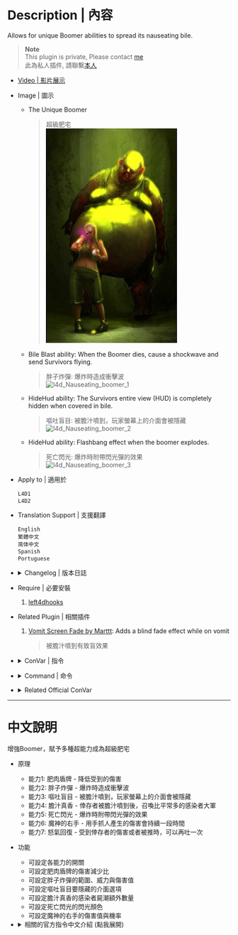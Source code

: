 # Description | 內容
Allows for unique Boomer abilities to spread its nauseating bile.

> __Note__ <br/>
This plugin is private, Please contact [me](https://github.com/fbef0102/Game-Private_Plugin#私人插件列表-private-plugins-list)<br/>
此為私人插件, 請聯繫[本人](https://github.com/fbef0102/Game-Private_Plugin#私人插件列表-private-plugins-list)

* [Video | 影片展示](https://youtu.be/QbbMb-oOlZ4)

* Image | 圖示
	* The Unique Boomer
		> 超級肥宅
		<br/>![l4d_Nauseating_boomer_0](image/l4d_Nauseating_boomer_0.jpg)
	* Bile Blast ability: When the Boomer dies, cause a shockwave and send Survivors flying.
		> 胖子炸彈: 爆炸時造成衝擊波
		<br/>![l4d_Nauseating_boomer_1](image/l4d_Nauseating_boomer_1.gif)
	* HideHud ability: The Survivors entire view (HUD) is completely hidden when covered in bile.
		> 嘔吐盲目: 被膽汁噴到，玩家螢幕上的介面會被隱藏
		<br/>![l4d_Nauseating_boomer_2](image/l4d_Nauseating_boomer_2.gif)
	* HideHud ability: Flashbang effect when the boomer explodes.
		> 死亡閃光: 爆炸時附帶閃光彈的效果
		<br/>![l4d_Nauseating_boomer_3](image/l4d_Nauseating_boomer_3.gif)

* Apply to | 適用於
	```
	L4D1
	L4D2
	```

* Translation Support | 支援翻譯
	```
	English
	繁體中文
	简体中文
	Spanish
	Portuguese
	```

* <details><summary>Changelog | 版本日誌</summary>

	```php
	//Mortiegama @ 2014-2017
	//Marttt @ 2019
	//HarryPotter @ 2022-2023
	```
	* v1.0h (2023-2-2)
		* Request by Shadow
		* Remake code, convert code to latest syntax
		* Fix warnings when compiling on SourceMod 1.11.
		* Optimize code and improve performance
		* Delete ability "Bile Feet", "Bile Pimple", "Bile Throw", "Explosive Diarrhea".
		* Add two abilitites
			* Vomit Recovery: Recovery Boomer vomit cd when get shoved or get hurt by survivor
			* Explode FlashBang: Flashbang effect when the boomer explodes.
		* Translation Support

	* v1.2a
		* [Marttt's fork](https://forums.alliedmods.net/showpost.php?p=2645757&postcount=51)

	* v1.2
		* [Original Plugin by Mortiegama](https://forums.alliedmods.net/showthread.php?t=234267)
</details>

* Require | 必要安裝
	1. [left4dhooks](https://forums.alliedmods.net/showthread.php?t=321696)

* Related Plugin | 相關插件
	1. [Vomit Screen Fade by Marttt](https://forums.alliedmods.net/showthread.php?t=334143): Adds a blind fade effect while on vomit
		> 被膽汁噴到有致盲效果

* <details><summary>ConVar | 指令</summary>

	* cfg/sourcemod/l4d_Nauseating_boomer.cfg
		```php
		// Enables Bile Belly ability: It is hard to cause direct damage to the Boomer.
		l4d_Nauseating_boomer_bilebelly_enable "1"

		// Percent of damage the Boomer avoids thanks to it's belly.
		l4d_Nauseating_boomer_bilebellyamount "0.8"

		// Enables Bile Blast ability: When the Boomer dies, the pressure releases causing a shockwave to damage and send Survivors flying.
		l4d_Nauseating_boomer_bileblast_enable "1"

		// If 1, Bile Blast power ignores wall.
		l4d_Nauseating_boomer_bileblast_ignore_wall "0"

		// (L4D2) Slay power vertical multiplier
		l4d_Nauseating_boomer_bileblast_power_vertical_multiplier "1.5"

		// Amount of damage caused in the inner range of Bile Blast.
		l4d_Nauseating_boomer_bileblastinnerdamage "15.0"

		// Power behind the inner range of Bile Blast.
		l4d_Nauseating_boomer_bileblastinnerpower "200.0"

		// Range the inner blast radius will extend from Bile Blast.)
		l4d_Nauseating_boomer_bileblastinnerrange "200.0"

		// Amount of damage caused in the outer range of Bile Blast.
		l4d_Nauseating_boomer_bileblastouterdamage "5.0"

		// Power behind the outer range of Bile Blast.
		l4d_Nauseating_boomer_bileblastouterpower "100.0"

		// Range the outer blast radius will extend from Bile Blast.
		l4d_Nauseating_boomer_bileblastouterrange "300.0"

		// Enables Bile Shower ability: When the Boomer vomits on survivor, it will summon a large mob of common infected.
		l4d_Nauseating_boomer_bileshower_enable "1"

		// Number of mobs to summon.
		l4d_Nauseating_boomer_bileshower_mob "1"

		// Time in seconds to summon extra mobs.
		l4d_Nauseating_boomer_bileshower_time "5"

		// Chance that the Boomer's claws will cause a burning bile wound. (100 = 100%)
		l4d_Nauseating_boomer_bileswipe_chance "100"

		// How much damage is inflicted by Bile Swipe each second.
		l4d_Nauseating_boomer_bileswipe_damage "1"

		// For how many seconds does the Bile Swipe last.
		l4d_Nauseating_boomer_bileswipe_duration "4"

		// Enables Bile Swipe ability: The Boomer has a chance of inflicting burning bile wounds to survivors.
		l4d_Nauseating_boomer_bileswipe_enable "1"

		// Boomer flashbang screen color, three values between 0-255 separated by spaces. RGB Color255 - Red Green Blue.
		l4d_Nauseating_boomer_flashbang_color "127 235 212"

		// Enables Explode FlashBang ability: Flashbang effect when the boomer explodes.
		l4d_Nauseating_boomer_flashbang_enable "1"

		// Enables Flatulence ability: The Boomer will on occasion expel a bile gas that causes damage to anyone standing inside the cloud.
		l4d_Nauseating_boomer_flatulence_enable "1"

		// Chance that survivors affected by the Flatulence cloud will be biled. (20 = 20%)
		l4d_Nauseating_boomer_flatulence_chance "10"

		// Amount of damage caused to Survivors standing in a Flatulence cloud.
		l4d_Nauseating_boomer_flatulence_damage "4"

		// Period of time the Flatulence cloud persists.
		l4d_Nauseating_boomer_flatulence_life "13.0"

		// Frequency that survivors standing in the Flatulence cloud will cause damage.
		l4d_Nauseating_boomer_flatulence_period "2.0"

		// If 1, Enable the Flatulence cloud Shake 
		l4d_Nauseating_boomer_flatulence_shake "1"

		// Area size of the Flatulence cloud.
		l4d_Nauseating_boomer_flatulence_size "100.0"

		// Time interval the Boomer expel a bile gas again.
		l4d_Nauseating_boomer_flatulence_time "25.0"

		// How long is the HUD hidden for after vomit
		l4d_Nauseating_boomer_hidehud_duration "15.0"

		// Enables HideHud ability: When covered in bile, the Survivors entire view (HUD) is completely covered.
		l4d_Nauseating_boomer_hidehud_enable "1"

		// HUD hidden flag. (1=weapon selection, 2=flashlight, 4=all, 8=health, 16=player dead, 32=needssuit, 64=misc, 128=chat, 256=crosshair, 512=vehicle crosshair, 1024=in vehicle, add numbers together)
		l4d_Nauseating_boomer_hidehud_flag "64"

		// Recovery Boomer vomit cd when get hurt by survivor
		l4d_Nauseating_boomer_recovery_hurt_enable "0"

		// Recovery Boomer vomit cd when get shoved by survivor
		l4d_Nauseating_boomer_recovery_shoved_enable "1"
		```
</details>

* <details><summary>Command | 命令</summary>

	None
</details>

* <details><summary>Related Official ConVar</summary>

	* write down the follong cvars in cfg/server.cfg
		```php
		// Boomer Movement Speed (default: 175, maximum: 450)
		sm_cvar z_exploding_speed "175"

		// Boomer Ability Movement (default: 3000)
		// set 0 to move while vomit (Only apply to player)
		sm_cvar z_vomit_fatigue "0"
		```
</details>

- - - -
# 中文說明
增強Boomer，賦予多種超能力成為超級肥宅

* 原理
	* 能力1: 肥肉盾牌 - 降低受到的傷害
	* 能力2: 胖子炸彈 - 爆炸時造成衝擊波
	* 能力3: 嘔吐盲目 - 被膽汁噴到，玩家螢幕上的介面會被隱藏
	* 能力4: 膽汁真香 - 倖存者被膽汁噴到後，召喚比平常多的感染者大軍
	* 能力5: 死亡閃光 - 爆炸時附帶閃光彈的效果
	* 能力6: 魔神的右手 - 用手抓人產生的傷害會持續一段時間
	* 能力7: 怒氣回復 - 受到倖存者的傷害或者被推時，可以再吐一次

* 功能
	* 可設定各能力的開關
	* 可設定肥肉盾牌的傷害減少比
	* 可設定胖子炸彈的範圍、威力與傷害值
	* 可設定嘔吐盲目要隱藏的介面選項
	* 可設定膽汁真香的感染者屍潮額外數量
	* 可設定死亡閃光的閃光顏色
	* 可設定魔神的右手的傷害值與機率


* <details><summary>相關的官方指令中文介紹 (點我展開)</summary>

	* 以下指令寫入文件 cfg/server.cfg，可自行調整
		```php
		// Boomer 移動速度 (預設: 175, 最大: 450)
		sm_cvar z_exploding_speed "175"

		// Boomer可以一邊嘔吐一邊移動 (預設: 3000)
		// 設置0可以滿速移動 (AI不適用)
		sm_cvar z_vomit_fatigue "0"
		```
</details>